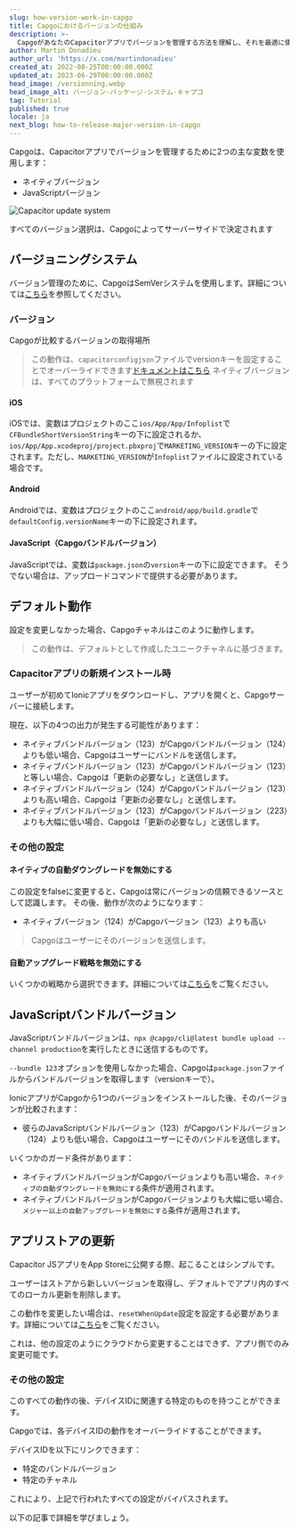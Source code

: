 ```yaml
---
slug: how-version-work-in-capgo
title: Capgoにおけるバージョンの仕組み
description: >-
  CapgoがあなたのCapacitorアプリでバージョンを管理する方法を理解し、それを最適に使用します。メジャー、マイナー、パッチの重要性について学びましょう。
author: Martin Donadieu
author_url: 'https://x.com/martindonadieu'
created_at: 2022-08-25T00:00:00.000Z
updated_at: 2023-06-29T00:00:00.000Z
head_image: /versionning.webp
head_image_alt: バージョン-パッケージ-システム-キャプゴ
tag: Tutorial
published: true
locale: ja
next_blog: how-to-release-major-version-in-capgo
---
```


Capgoは、Capacitorアプリでバージョンを管理するために2つの主な変数を使用します：
  - ネイティブバージョン
  - JavaScriptバージョン


<div class="mx-auto" style="width:100%;">
  <img src="/graph_capgo.webp" alt="Capacitor update system">
</div>

すべてのバージョン選択は、Capgoによってサーバーサイドで決定されます

## バージョニングシステム

バージョン管理のために、CapgoはSemVerシステムを使用します。詳細については[こちら](https://semverorg/)を参照してください。
### バージョン

Capgoが比較するバージョンの取得場所

  > この動作は、`capacitorconfigjson`ファイルでversionキーを設定することでオーバーライドできます[ドキュメントはこちら](/docs/plugin/settings/#version)
  > ネイティブバージョンは、すべてのプラットフォームで無視されます

#### iOS

 iOSでは、変数はプロジェクトのここ`ios/App/App/Infoplist`で`CFBundleShortVersionString`キーの下に設定されるか、`ios/App/App.xcodeproj/project.pbxproj`で`MARKETING_VERSION`キーの下に設定されます。ただし、`MARKETING_VERSION`が`Infoplist`ファイルに設定されている場合です。

#### Android

  Androidでは、変数はプロジェクトのここ`android/app/build.gradle`で`defaultConfig.versionName`キーの下に設定されます。

#### JavaScript（Capgoバンドルバージョン）

  JavaScriptでは、変数は`package.json`の`version`キーの下に設定できます。
  そうでない場合は、アップロードコマンドで提供する必要があります。

## デフォルト動作

設定を変更しなかった場合、Capgoチャネルはこのように動作します。

> この動作は、デフォルトとして作成したユニークチャネルに基づきます。

### Capacitorアプリの新規インストール時
ユーザーが初めてIonicアプリをダウンロードし、アプリを開くと、Capgoサーバーに接続します。

現在、以下の4つの出力が発生する可能性があります：
  - ネイティブバンドルバージョン（123）がCapgoバンドルバージョン（124）よりも低い場合、Capgoはユーザーにバンドルを送信します。
  - ネイティブバンドルバージョン（123）がCapgoバンドルバージョン（123）と等しい場合、Capgoは「更新の必要なし」と送信します。
  - ネイティブバンドルバージョン（124）がCapgoバンドルバージョン（123）よりも高い場合、Capgoは「更新の必要なし」と送信します。
  - ネイティブバンドルバージョン（123）がCapgoバンドルバージョン（223）よりも大幅に低い場合、Capgoは「更新の必要なし」と送信します。

### その他の設定

#### ネイティブの自動ダウングレードを無効にする

この設定をfalseに変更すると、Capgoは常にバージョンの信頼できるソースとして認識します。
その後、動作が次のようになります：
- ネイティブバージョン（124）がCapgoバージョン（123）よりも高い

> Capgoはユーザーにそのバージョンを送信します。

#### 自動アップグレード戦略を無効にする

いくつかの戦略から選択できます。詳細については[こちら](/docs/tooling/cli/#disable-updates-strategy)をご覧ください。

## JavaScriptバンドルバージョン

JavaScriptバンドルバージョンは、`npx @capgo/cli@latest bundle upload --channel production`を実行したときに送信するものです。

`--bundle 123`オプションを使用しなかった場合、Capgoは`package.json`ファイルからバンドルバージョンを取得します（versionキーで）。

IonicアプリがCapgoから1つのバージョンをインストールした後、そのバージョンが比較されます：
  - 彼らのJavaScriptバンドルバージョン（123）がCapgoバンドルバージョン（124）よりも低い場合、Capgoはユーザーにそのバンドルを送信します。

いくつかのガード条件があります：
  - ネイティブバンドルバージョンがCapgoバージョンよりも高い場合、`ネイティブの自動ダウングレードを無効にする`条件が適用されます。
  - ネイティブバンドルバージョンがCapgoバージョンよりも大幅に低い場合、`メジャー以上の自動アップグレードを無効にする`条件が適用されます。

## アプリストアの更新

Capacitor JSアプリをApp Storeに公開する際、起こることはシンプルです。

ユーザーはストアから新しいバージョンを取得し、デフォルトでアプリ内のすべてのローカル更新を削除します。

この動作を変更したい場合は、`resetWhenUpdate`設定を設定する必要があります。詳細については[こちら](/docs/plugin/api#settings)をご覧ください。

これは、他の設定のようにクラウドから変更することはできず、アプリ側でのみ変更可能です。

### その他の設定

このすべての動作の後、デバイスIDに関連する特定のものを持つことができます。

Capgoでは、各デバイスIDの動作をオーバーライドすることができます。

デバイスIDを以下にリンクできます：
  - 特定のバンドルバージョン
  - 特定のチャネル

これにより、上記で行われたすべての設定がバイパスされます。

以下の記事で詳細を学びましょう。